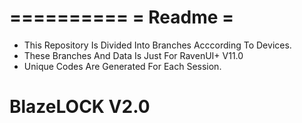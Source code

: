 ==========
= Readme =
==========

- This Repository Is Divided Into Branches Acccording To Devices.
- These Branches And Data Is Just For RavenUI+ V11.0
- Unique Codes Are Generated For Each Session.


# BlazeLOCK V2.0
